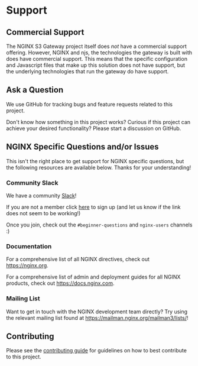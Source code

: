 # Support

## Commercial Support

The NGINX S3 Gateway project itself does _not_ have a commercial support
offering. However, NGINX and njs, the technologies the gateway is built with
does have commercial support. This means that the specific configuration and
Javascript files that make up this solution does not have support, but the
underlying technologies that run the gateway do have support.

## Ask a Question

We use GitHub for tracking bugs and feature requests related to this project.

Don't know how something in this project works? Curious if this project can achieve your desired functionality? Please start a discussion on GitHub.

## NGINX Specific Questions and/or Issues

This isn't the right place to get support for NGINX specific questions, but the following resources are available below. Thanks for your understanding!

### Community Slack

We have a community [Slack](https://nginxcommunity.slack.com/)!

If you are not a member click [here](https://community.nginx.org/joinslack) to sign up (and let us know if the link does not seem to be working!)

Once you join, check out the `#beginner-questions` and `nginx-users` channels :)

### Documentation

For a comprehensive list of all NGINX directives, check out <https://nginx.org>.

For a comprehensive list of admin and deployment guides for all NGINX products, check out <https://docs.nginx.com>.

### Mailing List

Want to get in touch with the NGINX development team directly? Try using the relevant mailing list found at <https://mailman.nginx.org/mailman3/lists/>!

## Contributing

Please see the [contributing guide](CONTRIBUTING.md) for guidelines on how to best contribute to this project.
